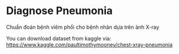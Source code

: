 # Diagnose Pneumonia
Chuẩn đoán bệnh viêm phổi cho bệnh nhân dựa trên ảnh X-ray

You can download dataset from kaggle via: https://www.kaggle.com/paultimothymooney/chest-xray-pneumonia
